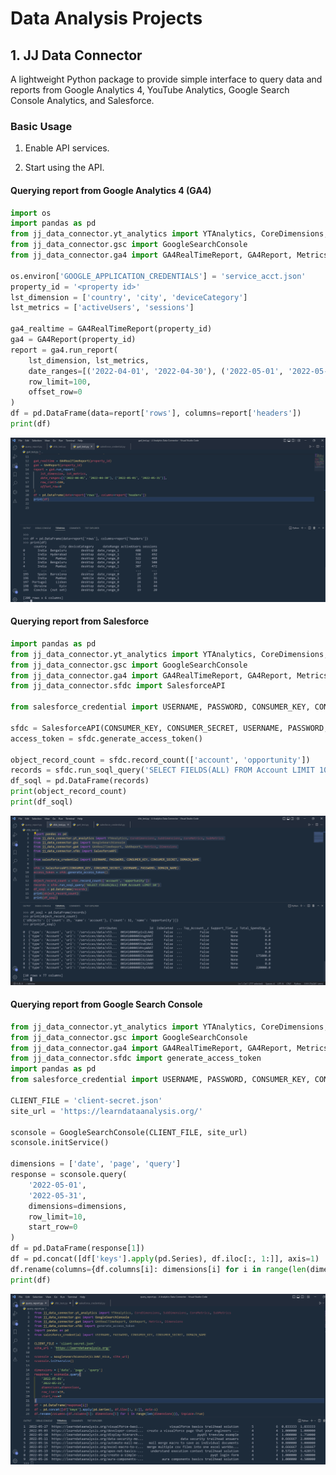# Data Analysis Projects

## 1. JJ Data Connector
A lightweight Python package to provide simple interface to query data and reports from Google Analytics 4, YouTube Analytics, Google Search Console Analytics, and Salesforce.

### Basic Usage
1. Enable API services.

3. Start using the API.


#### Querying report from Google Analytics 4 (GA4)

```python
import os
import pandas as pd
from jj_data_connector.yt_analytics import YTAnalytics, CoreDimensions, SubDimensions, CoreMetrics, SubMetrics
from jj_data_connector.gsc import GoogleSearchConsole
from jj_data_connector.ga4 import GA4RealTimeReport, GA4Report, Metrics, Dimensions

os.environ['GOOGLE_APPLICATION_CREDENTIALS'] = 'service_acct.json'  
property_id = '<property id>'
lst_dimension = ['country', 'city', 'deviceCategory']
lst_metrics = ['activeUsers', 'sessions']

ga4_realtime = GA4RealTimeReport(property_id)
ga4 = GA4Report(property_id)
report = ga4.run_report(
    lst_dimension, lst_metrics, 
    date_ranges=[('2022-04-01', '2022-04-30'), ('2022-05-01', '2022-05-31')], 
    row_limit=100,
    offset_row=0
)
df = pd.DataFrame(data=report['rows'], columns=report['headers'])
print(df)
```

![Google Analytics 4 report querying](/screenshots/ga41.png)

#### Querying report from Salesforce

```python
import pandas as pd
from jj_data_connector.yt_analytics import YTAnalytics, CoreDimensions, SubDimensions, CoreMetrics, SubMetrics
from jj_data_connector.gsc import GoogleSearchConsole
from jj_data_connector.ga4 import GA4RealTimeReport, GA4Report, Metrics, Dimensions
from jj_data_connector.sfdc import SalesforceAPI

from salesforce_credential import USERNAME, PASSWORD, CONSUMER_KEY, CONSUMER_SECRET, DOMAIN_NAME

sfdc = SalesforceAPI(CONSUMER_KEY, CONSUMER_SECRET, USERNAME, PASSWORD, DOMAIN_NAME)
access_token = sfdc.generate_access_token()

object_record_count = sfdc.record_count(['account', 'opportunity'])
records = sfdc.run_soql_query('SELECT FIELDS(ALL) FROM Account LIMIT 10')
df_soql = pd.DataFrame(records)
print(object_record_count)
print(df_soql)
```

![SFDC SOQL querying](/screenshots/sfdc1.png)

#### Querying report from Google Search Console

```Python
from jj_data_connector.yt_analytics import YTAnalytics, CoreDimensions, SubDimensions, CoreMetrics, SubMetrics
from jj_data_connector.gsc import GoogleSearchConsole
from jj_data_connector.ga4 import GA4RealTimeReport, GA4Report, Metrics, Dimensions
from jj_data_connector.sfdc import generate_access_token
import pandas as pd
from salesforce_credential import USERNAME, PASSWORD, CONSUMER_KEY, CONSUMER_SECRET, DOMAIN_NAME

CLIENT_FILE = 'client-secret.json'
site_url = 'https://learndataanalysis.org/'

sconsole = GoogleSearchConsole(CLIENT_FILE, site_url)
sconsole.initService()

dimensions = ['date', 'page', 'query']
response = sconsole.query(
    '2022-05-01',
    '2022-05-31',
    dimensions=dimensions,
    row_limit=10,
    start_row=0
)
df = pd.DataFrame(response[1])
df = pd.concat([df['keys'].apply(pd.Series), df.iloc[:, 1:]], axis=1)
df.rename(columns={df.columns[i]: dimensions[i] for i in range(len(dimensions))}, inplace=True)
print(df)
```
![Google Search Console querying](/screenshots/search_console1.png)

